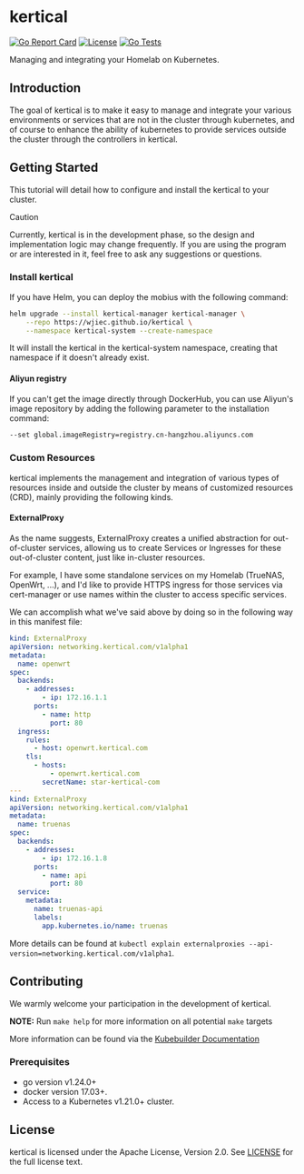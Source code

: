 # kertical
[![Go Report Card](https://goreportcard.com/badge/github.com/wjiec/kertical)](https://goreportcard.com/report/github.com/wjiec/kertical)
[![License](https://img.shields.io/badge/license-Apache%202-4EB1BA.svg)](https://www.apache.org/licenses/LICENSE-2.0.html)
[![Go Tests](https://github.com/wjiec/kertical/actions/workflows/test.yml/badge.svg)](https://github.com/wjiec/kertical/actions/workflows/test.yml)

Managing and integrating your Homelab on Kubernetes.


## Introduction

The goal of kertical is to make it easy to manage and integrate your various
environments or services that are not in the cluster through kubernetes, and
of course to enhance the ability of kubernetes to provide services outside the
cluster through the controllers in kertical.


## Getting Started

This tutorial will detail how to configure and install the kertical to your cluster.

> [!CAUTION]
> Currently, kertical is in the development phase, so the design and implementation logic
> may change frequently. If you are using the program or are interested in it, feel free
> to ask any suggestions or questions.

### Install kertical

If you have Helm, you can deploy the mobius with the following command:
```bash
helm upgrade --install kertical-manager kertical-manager \
    --repo https://wjiec.github.io/kertical \
    --namespace kertical-system --create-namespace
```

It will install the kertical in the kertical-system namespace, creating that namespace if it doesn't already exist.

#### Aliyun registry

If you can't get the image directly through DockerHub, you can use Aliyun's image repository
by adding the following parameter to the installation command:
```bash
--set global.imageRegistry=registry.cn-hangzhou.aliyuncs.com
```

### Custom Resources

kertical implements the management and integration of various types of resources
inside and outside the cluster by means of customized resources (CRD), mainly providing
the following kinds.

#### ExternalProxy

As the name suggests, ExternalProxy creates a unified abstraction for out-of-cluster services, allowing
us to create Services or Ingresses for these out-of-cluster content, just like in-cluster resources.

For example, I have some standalone services on my Homelab (TrueNAS, OpenWrt, ...), and I'd like to
provide HTTPS ingress for those services via cert-manager or use names within the cluster to access
specific services.

We can accomplish what we've said above by doing so in the following way in this manifest file:
```yaml
kind: ExternalProxy
apiVersion: networking.kertical.com/v1alpha1
metadata:
  name: openwrt
spec:
  backends:
    - addresses:
        - ip: 172.16.1.1
      ports:
        - name: http
          port: 80
  ingress:
    rules:
      - host: openwrt.kertical.com
    tls:
      - hosts:
          - openwrt.kertical.com
        secretName: star-kertical-com
---
kind: ExternalProxy
apiVersion: networking.kertical.com/v1alpha1
metadata:
  name: truenas
spec:
  backends:
    - addresses:
        - ip: 172.16.1.8
      ports:
        - name: api
          port: 80
  service:
    metadata:
      name: truenas-api
      labels:
        app.kubernetes.io/name: truenas
```
More details can be found at `kubectl explain externalproxies --api-version=networking.kertical.com/v1alpha1`.


## Contributing

We warmly welcome your participation in the development of kertical.

**NOTE:** Run `make help` for more information on all potential `make` targets

More information can be found via the [Kubebuilder Documentation](https://book.kubebuilder.io/introduction.html)

### Prerequisites
- go version v1.24.0+
- docker version 17.03+.
- Access to a Kubernetes v1.21.0+ cluster.


## License

kertical is licensed under the Apache License, Version 2.0. See [LICENSE](LICENSE) for the full license text.
